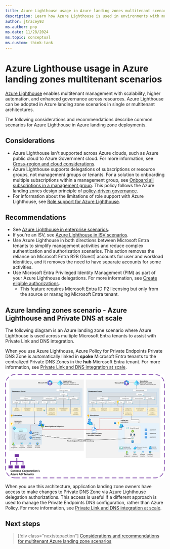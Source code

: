```yaml
---
title: Azure Lighthouse usage in Azure landing zones multitenant scenarios
description: Learn how Azure Lighthouse is used in environments with multiple Microsoft Entra tenants with Azure landing zones.
author: jtracey93
ms.author: pnp
ms.date: 11/28/2024
ms.topic: conceptual
ms.custom: think-tank
---
```


# Azure Lighthouse usage in Azure landing zones multitenant scenarios

[Azure Lighthouse](/azure/lighthouse/overview) enables multitenant management with scalability, higher automation, and enhanced governance across resources. Azure Lighthouse can be adopted in Azure landing zone scenarios in single or multitenant architectures.

The following considerations and recommendations describe common scenarios for Azure Lighthouse in Azure landing zone deployments.

## Considerations

- Azure Lighthouse isn't supported across Azure clouds, such as Azure public cloud to Azure Government cloud. For more information, see [Cross-region and cloud considerations](/azure/lighthouse/overview#cross-region-and-cloud-considerations).
- Azure Lighthouse supports delegations of subscriptions or resource groups, not management groups or tenants. For a solution to onboarding multiple subscriptions within a management group, see [Onboard all subscriptions in a management group](/azure/lighthouse/how-to/onboard-management-group). This policy follows the Azure landing zones design principle of [policy-driven governance](../../design-principles.md#policy-driven-governance).
- For information about the limitations of role support with Azure Lighthouse, see [Role support for Azure Lighthouse](/azure/lighthouse/concepts/tenants-users-roles#role-support-for-azure-lighthouse).

## Recommendations

- See [Azure Lighthouse in enterprise scenarios](/azure/lighthouse/concepts/enterprise).
- If you're an ISV, see [Azure Lighthouse in ISV scenarios](/azure/lighthouse/concepts/isv-scenarios).
- Use Azure Lighthouse in both directions between Microsoft Entra tenants to simplify management activities and reduce complex authentication and authorization scenarios. This action removes the reliance on Microsoft Entra B2B (Guest) accounts for user and workload identities, and it removes the need to have separate accounts for some activities.
- Use Microsoft Entra Privileged Identity Management (PIM) as part of your Azure Lighthouse delegations. For more information, see [Create eligible authorizations](/azure/lighthouse/how-to/create-eligible-authorizations).
  - This feature requires Microsoft Entra ID P2 licensing but only from the source or managing Microsoft Entra tenant.

## Azure landing zones scenario - Azure Lighthouse and Private DNS at scale

The following diagram is an Azure landing zone scenario where Azure Lighthouse is used across multiple Microsoft Entra tenants to assist with Private Link and DNS integration.

When you use Azure Lighthouse, Azure Policy for Private Endpoints Private DNS Zone is automatically linked in **spoke** Microsoft Entra tenants to the centralized Private DNS Zones in the **hub** Microsoft Entra tenant. For more information, see [Private Link and DNS integration at scale](../../../azure-best-practices/private-link-and-dns-integration-at-scale.md).

[![Diagram of multiple Microsoft Entra tenants with Azure landing zones deployed using Azure Lighthouse in the Private DNS at scale scenario.](media/lighthouse-dns.png)](media/lighthouse-dns.png#lightbox)

When you use this architecture, application landing zone owners have access to make changes to Private DNS Zone via Azure Lighthouse delegation authorizations. This access is useful if a different approach is used to manage the Private Endpoints DNS configuration, rather than Azure Policy. For more information, see [Private Link and DNS integration at scale](../../../azure-best-practices/private-link-and-dns-integration-at-scale.md).

## Next steps

> [!div class="nextstepaction"]
> [Considerations and recommendations for multitenant Azure landing zone scenarios](considerations-recommendations.md)
